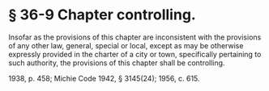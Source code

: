 # § 36-9 Chapter controlling.

<p>Insofar as the provisions of this chapter are inconsistent with the provisions of any other law, general, special or local, except as may be otherwise expressly provided in the charter of a city or town, specifically pertaining to such authority, the provisions of this chapter shall be controlling.</p><p>1938, p. 458; Michie Code 1942, § 3145(24); 1956, c. 615.</p>